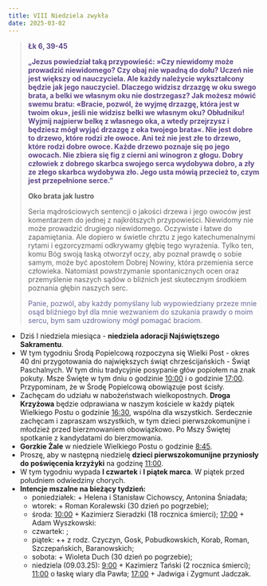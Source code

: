 ```yaml
---
title: VIII Niedziela zwykła
date: 2025-03-02
---
```


> **<span style="color: #5D4587;">Łk 6, 39-45 </span>**
>
> **<span style="color: #5D4587;">„Jezus powiedział taką przypowieść: »Czy niewidomy może prowadzić niewidomego? Czy obaj nie wpadną do dołu? Uczeń nie jest większy od nauczyciela. Ale każdy należycie wykształcony będzie jak jego nauczyciel. Dlaczego widzisz drzazgę w oku swego brata, a belki we własnym oku nie dostrzegasz? Jak możesz mówić swemu bratu: «Bracie, pozwól, że wyjmę drzazgę, która jest w twoim oku», jeśli nie widzisz belki we własnym oku? Obłudniku! Wyjmij najpierw belkę z własnego oka, a wtedy przejrzysz i będziesz mógł wyjąć drzazgę z oka twojego brata«. Nie jest dobre to drzewo, które rodzi złe owoce. Ani też nie jest złe to drzewo, które rodzi dobre owoce. Każde drzewo poznaje się po jego
owocach. Nie zbiera się fig z cierni ani winogron z głogu. Dobry człowiek z dobrego skarbca swojego serca wydobywa dobro, a zły ze złego skarbca wydobywa zło. Jego usta mówią przecież to, czym jest przepełnione serce.”</span>**
>
>
>
> **Oko brata jak lustro**
>
> Seria mądrościowych sentencji o jakości drzewa i jego owoców jest komentarzem do jednej z najkrótszych przypowieści. Niewidomy nie może prowadzić drugiego niewidomego. Oczywiste i łatwe do zapamiętania. Ale dopiero w świetle chrztu z jego katechumenalnymi rytami i egzorcyzmami odkrywamy głębię tego wyrażenia. Tylko ten, komu Bóg swoją łaską otworzył oczy, aby poznał prawdę o sobie samym, może być apostołem Dobrej Nowiny, która przemienia serce człowieka. Natomiast powstrzymanie spontanicznych ocen oraz przemyślenie naszych sądów o bliźnich jest skutecznym środkiem poznania głębin naszych serc.
>
> <span style="color: #666699;">Panie, pozwól, aby każdy pomyślany lub wypowiedziany przeze mnie osąd bliźniego był dla mnie wezwaniem do szukania prawdy o moim sercu, bym sam uzdrowiony mógł pomagać braciom.
> &nbsp;

- Dziś I niedziela miesiąca - **niedziela adoracji Najświętszego Sakramentu**.
- W tym tygodniu Środą Popielcową rozpoczyna się Wielki Post - okres 40 dni przygotowania do największych świąt chrześcijańskich - Świąt Paschalnych. W tym dniu tradycyjnie posypanie głów popiołem na znak pokuty. Msze Święte w tym dniu o godzinie <u>10:00</u> i o godzinie <u>17:00</u>. Przypominam, że w Środę Popielcową obowiązuje post ścisły.
- Zachęcam do udziału w nabożeństwach wielkopostnych. **Droga Krzyżowa** będzie odprawiana w naszym kościele w każdy piątek Wielkiego Postu o godzinie <u>16:30</u>, wspólna dla wszystkich. Serdecznie zachęcam i zapraszam wszystkich, w tym dzieci pierwszokomunijne i młodzież przed bierzmowaniem obowiązkowo. Po Mszy Świętej spotkanie z kandydatami do bierzmowania.
- **Gorzkie Żale** w niedziele Wielkiego Postu o godzinie <u>8:45</u>.
- Proszę, aby w następną niedzielę **dzieci pierwszokomunijne przyniosły do poświęcenia krzyżyki** na godzinę <u>11:00</u>.
- W tym tygodniu wypada **I czwartek** i **I piątek marca**. W piątek przed południem odwiedziny chorych.
- **Intencje mszalne na bieżący tydzień:**
  - poniedziałek: + Helena i Stanisław Cichowscy, Antonina Śniadała;
  - wtorek: + Roman Koralewski (30 dzień po pogrzebie);
  - środa: <u>10:00</u> + Kazimierz Sieradzki (18 rocznica śmierci); <u>17:00</u> + Adam Wyszkowski:
  - czwartek: ;
  - piątek: ++ z rodz. Czyczyn, Gosk, Pobudkowskich, Korab, Roman, Szczepańskich, Baranowskich;
  - sobota: + Wioleta Duch (30 dzień po pogrzebie);
  - niedziela (09.03.25): <u>9:00</u> + Kazimierz Tański (2 rocznica śmierci); <u>11:00</u> o łaskę wiary dla Pawła; <u>17:00</u> + Jadwiga i Zygmunt Jadczak.




